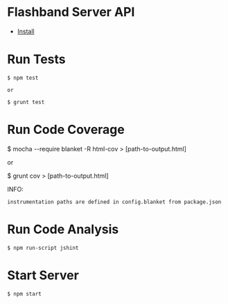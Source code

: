 Flashband Server API
=========

*   [Install](https://github.com/Flashband/flashband-webapp/tree/fs/25-import-bracelets "Install")

Run Tests
==========
    $ npm test

    or

    $ grunt test

Run Code Coverage
=================
  $ mocha --require blanket -R html-cov > [path-to-output.html]

  or

  $ grunt cov > [path-to-output.html]


  INFO:

    instrumentation paths are defined in config.blanket from package.json


Run Code Analysis
=================
    $ npm run-script jshint


Start Server
=========
    $ npm start

